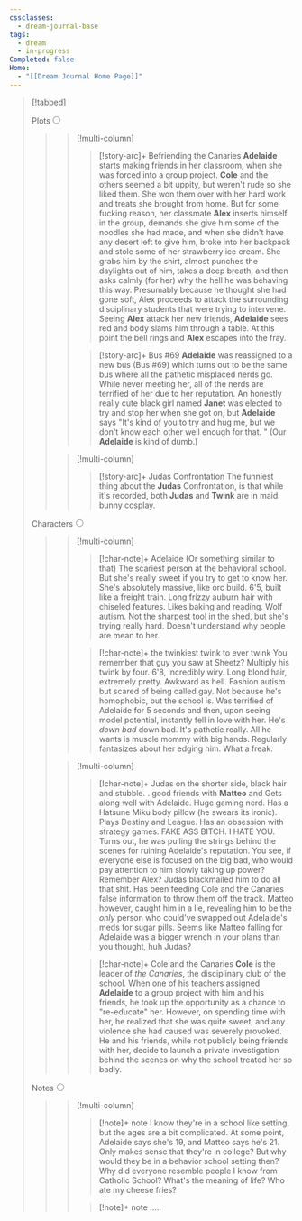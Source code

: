 ```yaml
---
cssclasses:
  - dream-journal-base
tags:
  - dream
  - in-progress
Completed: false
Home:
  - "[[Dream Journal Home Page]]"
---
```

> [!tabbed]
>
> <label>Plots<input type="radio" name="test" /></label>
>
>>> [!multi-column]
>>>
>>>> [!story-arc]+ Befriending the Canaries
>>>> **Adelaide** starts making friends in her classroom, when she was forced into a group project. **Cole** and the others seemed a bit uppity, but weren't rude so she liked them. She won them over with her hard work and treats she brought from home.
>>>> But for some fucking reason, her classmate **Alex** inserts himself in the group, demands she give him some of the noodles she had made, and when she didn't have any desert left to give him, broke into her backpack and stole some of her strawberry ice cream. She grabs him by the shirt, almost punches the daylights out of him, takes a deep breath, and then asks calmly (for her) why the hell he was behaving this way.
>>>> Presumably because he thought she had gone soft, Alex proceeds to attack the surrounding disciplinary students that were trying to intervene. Seeing **Alex** attack her new friends, **Adelaide** sees red and body slams him through a table. At this point the bell rings and **Alex** escapes into the fray. 
>>>
>>>> [!story-arc]+ Bus #69
>>>> **Adelaide** was reassigned to a new bus (Bus #69) which turns out to be the same bus where all the pathetic misplaced nerds go. While never meeting her, all of the nerds are terrified of her due to her reputation.  An honestly really cute black girl named **Janet** was elected to try and stop her when she got on, but **Adelaide** says "It's kind of you to try and hug me, but we don't know each other well enough for that. "  (Our **Adelaide** is kind of dumb.) 
>>
>>> [!multi-column]
>>>
>>>> [!story-arc]+ Judas Confrontation
>>>> The funniest thing about the **Judas** Confrontation, is that while it's recorded, both **Judas** and **Twink** are in maid bunny cosplay.
>>>
>
> <label>Characters<input type="radio" name="test" /></label>
>
>>> [!multi-column]
>>>
>>>> [!char-note]+ Adelaide (Or something similar to that)
>>>> The scariest person at the behavioral school. But she's really sweet if you try to get to know her. She's absolutely massive, like orc build. 6'5, built like a freight train. Long frizzy auburn hair with chiseled features. Likes baking and reading. Wolf autism. Not the sharpest tool in the shed, but she's trying really hard. Doesn't understand why people are mean to her.
>>>
>>>> [!char-note]+ the twinkiest twink to ever twink
>>>> You remember that guy you saw at Sheetz? Multiply his twink by four. 6'8, incredibly wiry. Long blond hair, extremely pretty. Awkward as hell. Fashion autism but scared of being called gay. Not because he's homophobic, but the school is. Was terrified of Adelaide for 5 seconds and then, upon seeing model potential, instantly fell in love with her. He's *down bad* down bad. It's pathetic really. All he wants is muscle mommy with big hands. Regularly fantasizes about her edging him. What a freak. 
>>
>>> [!multi-column]
>>>
>>>> [!char-note]+ Judas
>>>> on the shorter side, black hair and stubble. . good friends with **Matteo** and Gets along well with Adelaide. Huge gaming nerd. Has a Hatsune Miku body pillow (he swears its ironic). Plays Destiny and League. Has an obsession with strategy games.
>>>> FAKE ASS BITCH. I HATE YOU. Turns out, he was pulling the strings behind the scenes for ruining Adelaide's reputation. You see, if everyone else is focused on the big bad, who would pay attention to him slowly taking up power? Remember Alex? Judas blackmailed him to do all that shit. Has been feeding Cole and the Canaries false information to throw them off the track. Matteo however, caught him in a lie, revealing him to be the *only* person who could've swapped out Adelaide's meds for sugar pills. Seems like Matteo falling for Adelaide was a bigger wrench in your plans than you thought, huh Judas?
>>>
>>>> [!char-note]+ Cole and the Canaries
>>>> **Cole** is the leader of *the Canaries*, the disciplinary club of the school. When one of his teachers assigned **Adelaide** to a group project with him and his friends, he took up the opportunity as a chance to "re-educate" her. However, on spending time with her, he realized that she was quite sweet, and any violence she had caused was severely provoked. He and his friends, while not publicly being friends with her, decide to launch a private investigation behind the scenes on why the school treated her so badly.
>>
>
> <label>Notes<input type="radio" name="test" /></label>
>
>>> [!multi-column]
>>>
>>>> [!note]+ note
>>>> I know they're in a school like setting, but the ages are a bit complicated. At some point, Adelaide says she's 19, and Matteo says he's 21. Only makes sense that they're in college? But why would they be in a behavior school setting then? Why did everyone resemble people I know from Catholic School? What's the meaning of life? Who ate my cheese fries?
>>>
>>>> [!note]+ note
>>>> .....
>>
>